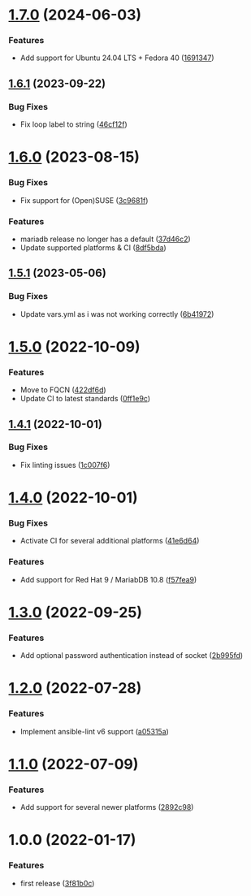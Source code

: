 # [1.7.0](https://github.com/de-it-krachten/ansible-role-mariadb/compare/v1.6.1...v1.7.0) (2024-06-03)


### Features

* Add support for Ubuntu 24.04 LTS + Fedora 40 ([1691347](https://github.com/de-it-krachten/ansible-role-mariadb/commit/16913474ef71ecbbcfc0f03a653b250f5cef986f))

## [1.6.1](https://github.com/de-it-krachten/ansible-role-mariadb/compare/v1.6.0...v1.6.1) (2023-09-22)


### Bug Fixes

* Fix loop label to string ([46cf12f](https://github.com/de-it-krachten/ansible-role-mariadb/commit/46cf12f08b63c4c4db063bb2c6ca942e5d1de6e9))

# [1.6.0](https://github.com/de-it-krachten/ansible-role-mariadb/compare/v1.5.1...v1.6.0) (2023-08-15)


### Bug Fixes

* Fix support for (Open)SUSE ([3c9681f](https://github.com/de-it-krachten/ansible-role-mariadb/commit/3c9681fe0287b44de0e0dce5bef16eea38bc7fef))


### Features

* mariadb release no longer has a default ([37d46c2](https://github.com/de-it-krachten/ansible-role-mariadb/commit/37d46c28f93df2d9790ec85c347b252562066ed6))
* Update supported platforms & CI ([8df5bda](https://github.com/de-it-krachten/ansible-role-mariadb/commit/8df5bdab5206599caefbef663e719caf67f6d25e))

## [1.5.1](https://github.com/de-it-krachten/ansible-role-mariadb/compare/v1.5.0...v1.5.1) (2023-05-06)


### Bug Fixes

* Update vars.yml as i was not working correctly ([6b41972](https://github.com/de-it-krachten/ansible-role-mariadb/commit/6b419724ec62c171e41eac820c8ba7e0add1acbc))

# [1.5.0](https://github.com/de-it-krachten/ansible-role-mariadb/compare/v1.4.1...v1.5.0) (2022-10-09)


### Features

* Move to FQCN ([422df6d](https://github.com/de-it-krachten/ansible-role-mariadb/commit/422df6d1020fa048de2874b28cd9eda86ef3fc07))
* Update CI to latest standards ([0ff1e9c](https://github.com/de-it-krachten/ansible-role-mariadb/commit/0ff1e9c5ebbab6bbbc6da6d5dc90ffadbbb0fba7))

## [1.4.1](https://github.com/de-it-krachten/ansible-role-mariadb/compare/v1.4.0...v1.4.1) (2022-10-01)


### Bug Fixes

* Fix linting issues ([1c007f6](https://github.com/de-it-krachten/ansible-role-mariadb/commit/1c007f630ce24da8b06af1a90422a16805f03767))

# [1.4.0](https://github.com/de-it-krachten/ansible-role-mariadb/compare/v1.3.0...v1.4.0) (2022-10-01)


### Bug Fixes

* Activate CI for several additional platforms ([41e6d64](https://github.com/de-it-krachten/ansible-role-mariadb/commit/41e6d643015f8b3868fbaaba46c8fc2984574d75))


### Features

* Add support for Red Hat 9 / MariabDB 10.8 ([f57fea9](https://github.com/de-it-krachten/ansible-role-mariadb/commit/f57fea9be429a0065f7b16d3bfa1fd74168e4efe))

# [1.3.0](https://github.com/de-it-krachten/ansible-role-mariadb/compare/v1.2.0...v1.3.0) (2022-09-25)


### Features

* Add optional password authentication instead of socket ([2b995fd](https://github.com/de-it-krachten/ansible-role-mariadb/commit/2b995fd0a7071e4ff51e0bdc2f615be7dd9284c0))

# [1.2.0](https://github.com/de-it-krachten/ansible-role-mariadb/compare/v1.1.0...v1.2.0) (2022-07-28)


### Features

* Implement ansible-lint v6 support ([a05315a](https://github.com/de-it-krachten/ansible-role-mariadb/commit/a05315ad984791befd472770366c67560c9708f3))

# [1.1.0](https://github.com/de-it-krachten/ansible-role-mariadb/compare/v1.0.0...v1.1.0) (2022-07-09)


### Features

* Add support for several newer platforms ([2892c98](https://github.com/de-it-krachten/ansible-role-mariadb/commit/2892c987652d407745dd5a0ab75193c412c1a610))

# 1.0.0 (2022-01-17)


### Features

* first release ([3f81b0c](https://github.com/de-it-krachten/ansible-role-mariadb/commit/3f81b0c531acee0eb06b2910286a051dce634e57))
